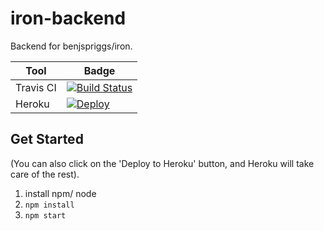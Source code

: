 # iron-backend
Backend for benjspriggs/iron.

| Tool      | Badge                                                                                                               |
| --------- | ------------------------------------------------------------------------------------------------------------------- |
| Travis CI | [![Build Status](https://travis-ci.com/benjspriggs/iron-backend.svg?branch=master)](https://travis-ci.com/benjspriggs/iron-backend) |
| Heroku    | [![Deploy](https://www.herokucdn.com/deploy/button.png)](https://heroku.com/deploy)                                 |

## Get Started

(You can also click on the 'Deploy to Heroku' button, and Heroku will take care of the rest).

1. install npm/ node
1. `npm install`
1. `npm start`

